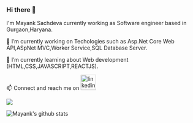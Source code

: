 ### Hi there 👋 
I'm Mayank Sachdeva currently working as Software engineer based in Gurgaon,Haryana.

🔭 I’m currently working on  Techologies such as Asp.Net Core Web API,ASpNet MVC,Worker Service,SQL Database Server.

🌱 I’m currently learning about Web development (HTML,CSS,JAVASCRIPT,REACTJS).

📫 Connect and reach me on 
[<img src='https://content.linkedin.com/content/dam/me/business/en-us/amp/brand-site/v2/bg/LI-Bug.svg.original.svg' alt='linkedin' height='40'>](https://www.linkedin.com/in/mayank-sachdeva-22a4ba135/)

![](https://komarev.com/ghpvc/?username=mayank-725)

![Mayank's github stats](https://github-readme-stats.vercel.app/api?username=mayank-725&show_icons=true&theme=radical)
<!--
**mayank-725/mayank-725** is a ✨ _special_ ✨ repository because its `README.md` (this file) appears on your GitHub profile.

Here are some ideas to get you started:

- 🔭 I’m currently working on ...
- 🌱 I’m currently learning ...
- 👯 I’m looking to collaborate on ...
- 🤔 I’m looking for help with ...
- 💬 Ask me about ...
- 📫 How to reach me: ...
- 😄 Pronouns: ...
- ⚡ Fun fact: ...
-->
